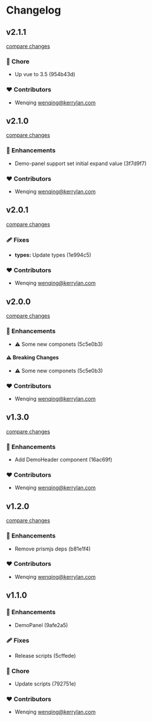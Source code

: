 # Changelog


## v2.1.1

[compare changes](https://undefined/undefined/compare/v2.1.0...v2.1.1)

### 🏡 Chore

- Up vue to 3.5 (954b43d)

### ❤️  Contributors

- Wenqing <wenqing@kerrylan.com>

## v2.1.0

[compare changes](https://undefined/undefined/compare/v2.0.1...v2.1.0)

### 🚀 Enhancements

- Demo-panel support set initial expand value (3f7d9f7)

### ❤️  Contributors

- Wenqing <wenqing@kerrylan.com>

## v2.0.1

[compare changes](https://undefined/undefined/compare/v2.0.0...v2.0.1)

### 🩹 Fixes

- **types:** Update types (1e994c5)

### ❤️  Contributors

- Wenqing <wenqing@kerrylan.com>

## v2.0.0

[compare changes](https://undefined/undefined/compare/v1.3.0...v2.0.0)

### 🚀 Enhancements

- ⚠️  Some new componets (5c5e0b3)

#### ⚠️  Breaking Changes

- ⚠️  Some new componets (5c5e0b3)

### ❤️  Contributors

- Wenqing <wenqing@kerrylan.com>

## v1.3.0

[compare changes](https://undefined/undefined/compare/v1.2.0...v1.3.0)

### 🚀 Enhancements

- Add DemoHeader component (16ac69f)

### ❤️  Contributors

- Wenqing <wenqing@kerrylan.com>

## v1.2.0

[compare changes](https://undefined/undefined/compare/v1.1.0...v1.2.0)

### 🚀 Enhancements

- Remove prismjs deps (b81e1f4)

### ❤️  Contributors

- Wenqing <wenqing@kerrylan.com>

## v1.1.0


### 🚀 Enhancements

- DemoPanel (9afe2a5)

### 🩹 Fixes

- Release scripts (5cffede)

### 🏡 Chore

- Update scripts (792751e)

### ❤️  Contributors

- Wenqing <wenqing@kerrylan.com>

